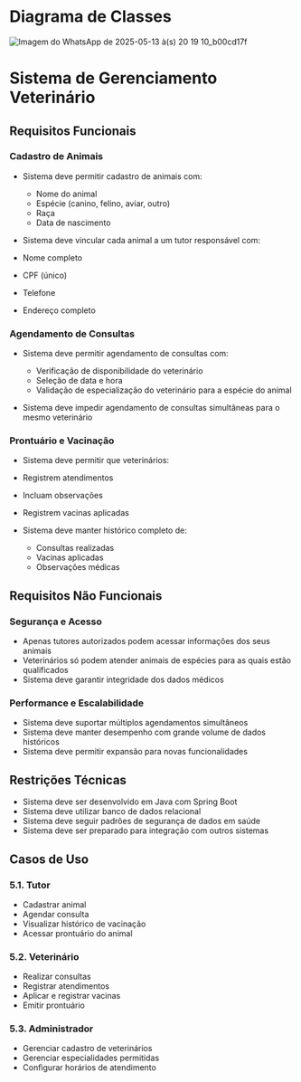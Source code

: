 # Diagrama de Classes

![Imagem do WhatsApp de 2025-05-13 à(s) 20 19 10_b00cd17f](https://github.com/user-attachments/assets/86abbb71-8ba1-4161-817d-9929cf285149)

# Sistema de Gerenciamento Veterinário

## Requisitos Funcionais

### Cadastro de Animais

- Sistema deve permitir cadastro de animais com:
  - Nome do animal
  - Espécie (canino, felino, aviar, outro)
  - Raça
  - Data de nascimento


-  Sistema deve vincular cada animal a um tutor responsável com:
  - Nome completo
  - CPF (único)
  - Telefone
  - Endereço completo



### Agendamento de Consultas

- Sistema deve permitir agendamento de consultas com:
  - Verificação de disponibilidade do veterinário
  - Seleção de data e hora
  - Validação de especialização do veterinário para a espécie do animal


-  Sistema deve impedir agendamento de consultas simultâneas para o mesmo veterinário

### Prontuário e Vacinação

-  Sistema deve permitir que veterinários:
  - Registrem atendimentos
  - Incluam observações
  - Registrem vacinas aplicadas


- Sistema deve manter histórico completo de:
  - Consultas realizadas
  - Vacinas aplicadas
  - Observações médicas



## Requisitos Não Funcionais

### Segurança e Acesso

-  Apenas tutores autorizados podem acessar informações dos seus animais
-  Veterinários só podem atender animais de espécies para as quais estão qualificados
-  Sistema deve garantir integridade dos dados médicos

### Performance e Escalabilidade

-  Sistema deve suportar múltiplos agendamentos simultâneos
-  Sistema deve manter desempenho com grande volume de dados históricos
-  Sistema deve permitir expansão para novas funcionalidades

## Restrições Técnicas

-  Sistema deve ser desenvolvido em Java com Spring Boot
-  Sistema deve utilizar banco de dados relacional
-  Sistema deve seguir padrões de segurança de dados em saúde
-  Sistema deve ser preparado para integração com outros sistemas

## Casos de Uso

### 5.1. Tutor

-  Cadastrar animal
-  Agendar consulta
-  Visualizar histórico de vacinação
-  Acessar prontuário do animal

### 5.2. Veterinário

-  Realizar consultas
-  Registrar atendimentos
-  Aplicar e registrar vacinas
-  Emitir prontuário

### 5.3. Administrador

-  Gerenciar cadastro de veterinários
-  Gerenciar especialidades permitidas
-  Configurar horários de atendimento

